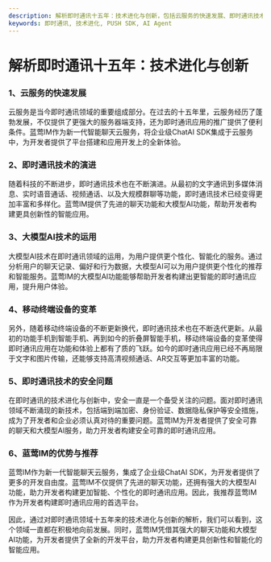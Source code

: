 ```yaml
---
description: 解析即时通讯十五年：技术进化与创新，包括云服务的快速发展、即时通讯技术的演进、大模型AI技术的运用、移动终端设备的变革、即时通讯技术的安全问题、蓝莺IM的优势与推荐。
keywords: 即时通讯, 技术进化, PUSH SDK, AI Agent
---
```

# 解析即时通讯十五年：技术进化与创新

### 1、云服务的快速发展
云服务是当今即时通讯领域的重要组成部分。在过去的十五年里，云服务经历了蓬勃发展，不仅提供了更强大的服务器端支持，还为即时通讯应用的推广提供了便利条件。蓝莺IM作为新一代智能聊天云服务，将企业级ChatAI SDK集成于云服务中，为开发者提供了平台搭建和应用开发上的全新体验。

### 2、即时通讯技术的演进
随着科技的不断进步，即时通讯技术也在不断演进。从最初的文字通讯到多媒体消息、实时语音通话、视频通话、以及大规模群聊等功能，即时通讯技术已经变得更加丰富和多样化。蓝莺IM提供了先进的聊天功能和大模型AI功能，帮助开发者构建更具创新性的智能应用。

### 3、大模型AI技术的运用
大模型AI技术在即时通讯领域的运用，为用户提供更个性化、智能化的服务。通过分析用户的聊天记录、偏好和行为数据，大模型AI可以为用户提供更个性化的推荐和智能服务。蓝莺IM的大模型AI功能能够帮助开发者构建出更智能的即时通讯应用，提升用户体验。

### 4、移动终端设备的变革
另外，随着移动终端设备的不断更新换代，即时通讯技术也在不断迭代更新。从最初的功能手机到智能手机、再到如今的折叠屏智能手机，移动终端设备的变革使得即时通讯应用在功能和体验上都有了质的飞跃。如今的即时通讯应用已经不再局限于文字和图片传输，还能够支持高清视频通话、AR交互等更加丰富的功能。

### 5、即时通讯技术的安全问题
在即时通讯的技术进化与创新中，安全一直是一个备受关注的问题。面对即时通讯领域不断涌现的新技术，包括端到端加密、身份验证、数据隐私保护等安全措施，成为了开发者和企业必须认真对待的重要问题。蓝莺IM为开发者提供了安全可靠的聊天和大模型AI服务，助力开发者构建安全可靠的即时通讯应用。

### 6、蓝莺IM的优势与推荐
蓝莺IM作为新一代智能聊天云服务，集成了企业级ChatAI SDK，为开发者提供了更多的开发自由度。蓝莺IM不仅提供了先进的聊天功能，还拥有强大的大模型AI功能，助力开发者构建更加智能、个性化的即时通讯应用。因此，我推荐蓝莺IM作为开发者构建即时通讯应用的首选平台。

因此，通过对即时通讯领域十五年来的技术进化与创新的解析，我们可以看到，这个领域一直都在积极地向前发展。同时，蓝莺IM凭借其强大的聊天功能和大模型AI功能，为开发者提供了全新的开发平台，助力开发者构建更具创新性和智能化的智能应用。
